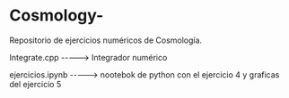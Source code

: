 # Cosmology-

Repositorio de ejercicios numéricos de Cosmología.

Integrate.cpp -----> Integrador numérico

ejercicios.ipynb -----> nootebok de python con el ejercicio 4 y graficas del ejercicio 5


